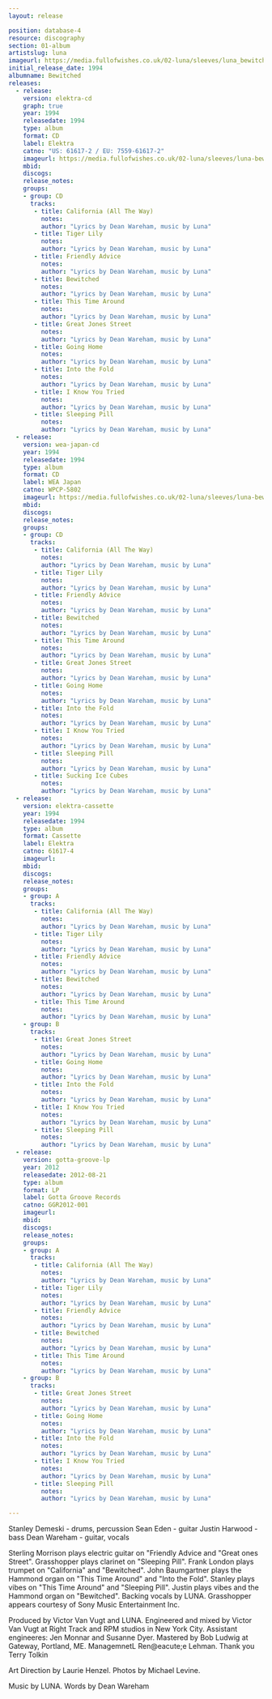 ```yaml
---
layout: release

position: database-4
resource: discography
section: 01-album
artistslug: luna
imageurl: https://media.fullofwishes.co.uk/02-luna/sleeves/luna_bewitched.jpg
initial_release_date: 1994
albumname: Bewitched
releases:
  - release:
    version: elektra-cd
    graph: true
    year: 1994
    releasedate: 1994
    type: album
    format: CD
    label: Elektra
    catno: "US: 61617-2 / EU: 7559-61617-2"
    imageurl: https://media.fullofwishes.co.uk/02-luna/sleeves/luna-bewitched-original.jpg
    mbid:
    discogs:
    release_notes:
    groups:
    - group: CD
      tracks:
       - title: California (All The Way)
         notes:
         author: "Lyrics by Dean Wareham, music by Luna"
       - title: Tiger Lily
         notes:
         author: "Lyrics by Dean Wareham, music by Luna"
       - title: Friendly Advice
         notes:
         author: "Lyrics by Dean Wareham, music by Luna"
       - title: Bewitched
         notes:
         author: "Lyrics by Dean Wareham, music by Luna"
       - title: This Time Around
         notes:
         author: "Lyrics by Dean Wareham, music by Luna"
       - title: Great Jones Street
         notes:
         author: "Lyrics by Dean Wareham, music by Luna"
       - title: Going Home
         notes:
         author: "Lyrics by Dean Wareham, music by Luna"
       - title: Into the Fold
         notes:
         author: "Lyrics by Dean Wareham, music by Luna"
       - title: I Know You Tried
         notes:
         author: "Lyrics by Dean Wareham, music by Luna"
       - title: Sleeping Pill
         notes:
         author: "Lyrics by Dean Wareham, music by Luna"
  - release:
    version: wea-japan-cd
    year: 1994
    releasedate: 1994
    type: album
    format: CD
    label: WEA Japan
    catno: WPCP-5802
    imageurl: https://media.fullofwishes.co.uk/02-luna/sleeves/luna-bewitched-original.jpg
    mbid:
    discogs:
    release_notes:
    groups:
    - group: CD
      tracks:
       - title: California (All The Way)
         notes:
         author: "Lyrics by Dean Wareham, music by Luna"
       - title: Tiger Lily
         notes:
         author: "Lyrics by Dean Wareham, music by Luna"
       - title: Friendly Advice
         notes:
         author: "Lyrics by Dean Wareham, music by Luna"
       - title: Bewitched
         notes:
         author: "Lyrics by Dean Wareham, music by Luna"
       - title: This Time Around
         notes:
         author: "Lyrics by Dean Wareham, music by Luna"
       - title: Great Jones Street
         notes:
         author: "Lyrics by Dean Wareham, music by Luna"
       - title: Going Home
         notes:
         author: "Lyrics by Dean Wareham, music by Luna"
       - title: Into the Fold
         notes:
         author: "Lyrics by Dean Wareham, music by Luna"
       - title: I Know You Tried
         notes:
         author: "Lyrics by Dean Wareham, music by Luna"
       - title: Sleeping Pill
         notes:
         author: "Lyrics by Dean Wareham, music by Luna"
       - title: Sucking Ice Cubes
         notes:
         author: "Lyrics by Dean Wareham, music by Luna"
  - release:
    version: elektra-cassette
    year: 1994
    releasedate: 1994
    type: album
    format: Cassette
    label: Elektra
    catno: 61617-4
    imageurl:
    mbid:
    discogs:
    release_notes:
    groups:
    - group: A
      tracks:
       - title: California (All The Way)
         notes:
         author: "Lyrics by Dean Wareham, music by Luna"
       - title: Tiger Lily
         notes:
         author: "Lyrics by Dean Wareham, music by Luna"
       - title: Friendly Advice
         notes:
         author: "Lyrics by Dean Wareham, music by Luna"
       - title: Bewitched
         notes:
         author: "Lyrics by Dean Wareham, music by Luna"
       - title: This Time Around
         notes:
         author: "Lyrics by Dean Wareham, music by Luna"
    - group: B
      tracks:
       - title: Great Jones Street
         notes:
         author: "Lyrics by Dean Wareham, music by Luna"
       - title: Going Home
         notes:
         author: "Lyrics by Dean Wareham, music by Luna"
       - title: Into the Fold
         notes:
         author: "Lyrics by Dean Wareham, music by Luna"
       - title: I Know You Tried
         notes:
         author: "Lyrics by Dean Wareham, music by Luna"
       - title: Sleeping Pill
         notes:
         author: "Lyrics by Dean Wareham, music by Luna"
  - release:
    version: gotta-groove-lp
    year: 2012
    releasedate: 2012-08-21
    type: album
    format: LP
    label: Gotta Groove Records
    catno: GGR2012-001
    imageurl:
    mbid:
    discogs:
    release_notes:
    groups:
    - group: A
      tracks:
       - title: California (All The Way)
         notes:
         author: "Lyrics by Dean Wareham, music by Luna"
       - title: Tiger Lily
         notes:
         author: "Lyrics by Dean Wareham, music by Luna"
       - title: Friendly Advice
         notes:
         author: "Lyrics by Dean Wareham, music by Luna"
       - title: Bewitched
         notes:
         author: "Lyrics by Dean Wareham, music by Luna"
       - title: This Time Around
         notes:
         author: "Lyrics by Dean Wareham, music by Luna"
    - group: B
      tracks:
       - title: Great Jones Street
         notes:
         author: "Lyrics by Dean Wareham, music by Luna"
       - title: Going Home
         notes:
         author: "Lyrics by Dean Wareham, music by Luna"
       - title: Into the Fold
         notes:
         author: "Lyrics by Dean Wareham, music by Luna"
       - title: I Know You Tried
         notes:
         author: "Lyrics by Dean Wareham, music by Luna"
       - title: Sleeping Pill
         notes:
         author: "Lyrics by Dean Wareham, music by Luna"

---
```

Stanley Demeski - drums, percussion
Sean Eden - guitar
Justin Harwood - bass
Dean Wareham - guitar, vocals

Sterling Morrison plays electric guitar on "Friendly Advice and "Great ones Street".
Grasshopper plays clarinet on "Sleeping Pill". Frank London plays trumpet on "California" and "Bewitched".
John Baumgartner plays the Hammond organ on "This Time Around" and "Into the Fold".
Stanley plays vibes on "This Time Around" and "Sleeping Pill". Justin plays vibes and the Hammond organ on "Bewitched".
Backing vocals by LUNA.
Grasshopper appears courtesy of Sony Music Entertainment Inc.

Produced by Victor Van Vugt and LUNA.
Engineered and mixed by Victor Van Vugt at Right Track and RPM studios in New York City.
Assistant engineeres: Jen Monnar and Susanne Dyer.
Mastered by Bob Ludwig at Gateway, Portland, ME.
ManagemnetL Ren@eacute;e Lehman.
Thank you Terry Tolkin

Art Direction by Laurie Henzel.
Photos by Michael Levine.

Music by LUNA. Words by Dean Wareham
